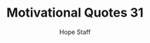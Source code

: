 ---
image: /assets/img/mq/mq_31_hemingway.png
title: Motivational Quotes 31
categories:
  - Motivational Quotes
author: Hope Staff
notes: Motivational Quotes 31
embed: >-
  EMBED_GOES_HERE
transcript: >-
  SOME LINES OF TEXT START HERE
---